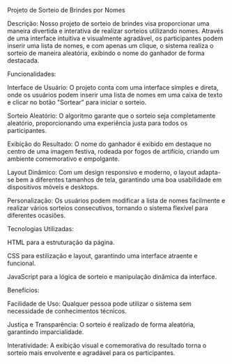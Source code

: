 Projeto de Sorteio de Brindes por Nomes

Descrição: Nosso projeto de sorteio de brindes visa proporcionar uma maneira divertida e interativa de realizar sorteios utilizando nomes. Através de uma interface intuitiva e visualmente agradável, os participantes podem inserir uma lista de nomes, e com apenas um clique, o sistema realiza o sorteio de maneira aleatória, exibindo o nome do ganhador de forma destacada.

Funcionalidades:

Interface de Usuário: O projeto conta com uma interface simples e direta, onde os usuários podem inserir uma lista de nomes em uma caixa de texto e clicar no botão "Sortear" para iniciar o sorteio.

Sorteio Aleatório: O algoritmo garante que o sorteio seja completamente aleatório, proporcionando uma experiência justa para todos os participantes.

Exibição do Resultado: O nome do ganhador é exibido em destaque no centro de uma imagem festiva, rodeada por fogos de artifício, criando um ambiente comemorativo e empolgante.

Layout Dinâmico: Com um design responsivo e moderno, o layout adapta-se bem a diferentes tamanhos de tela, garantindo uma boa usabilidade em dispositivos móveis e desktops.

Personalização: Os usuários podem modificar a lista de nomes facilmente e realizar vários sorteios consecutivos, tornando o sistema flexível para diferentes ocasiões.

Tecnologias Utilizadas:

HTML para a estruturação da página.

CSS para estilização e layout, garantindo uma interface atraente e funcional.

JavaScript para a lógica de sorteio e manipulação dinâmica da interface.

Benefícios:

Facilidade de Uso: Qualquer pessoa pode utilizar o sistema sem necessidade de conhecimentos técnicos.

Justiça e Transparência: O sorteio é realizado de forma aleatória, garantindo imparcialidade.

Interatividade: A exibição visual e comemorativa do resultado torna o sorteio mais envolvente e agradável para os participantes.
